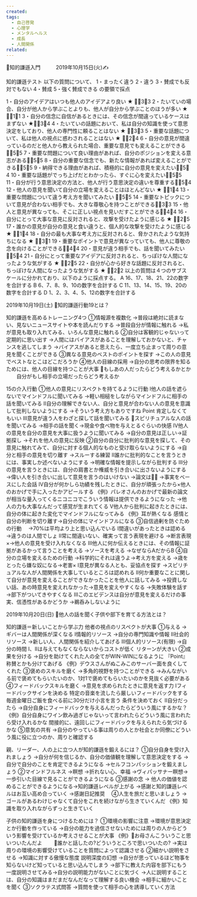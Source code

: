 ```yaml
---
created: 
tags:
  - 自己啓発
  - 心理学
  - メンタルヘルス
  - 成長
  - 人間関係
related:
---
```


🌷知的謙遜入門　　　2019年10月15日(火)✍️

知的謙遜テスト
以下の質問について、 
1・まったく違う 2・違う 3・賛成でも反対でもない 4・賛成 5・強く賛成できる の要領で採点

 1・自分のアイデアはいつも他人のアイデアより良い ★
👦🏻3👧3
 2・たいていの場合、自分が他人から学ぶことよりも、他人が自分から学ぶことのほうが多い ★👦🏻1👧1
 3・自分の信念に自信があるときには、その信念が間違っているケースはまずない ★👦🏻3👧4
 4・たいていの話題において、私は自分の知識を使って意思決定をしており、他人の専門性に頼ることはない ★
👦🏻3👧3
 5・重要な話題について、私は他人の視点に惑わされることはない ★ 👦🏻2👧4
 6・自分の意見が間違っているのだと他人から教えられた場合、重要な意見でも変えることができる👦🏻5👧5
 7・重要な問題について良い理由があれば、自分のポジションを変える意志がある👦🏻5👧5
 8・自分の重要な信念でも、新たな情報があれば変えることができる👦🏻5👧5
 9・納得できる理由があれば、積極的に自分の意見を変えたい👦🏻5👧4
 10・重要な話題がでっち上げだとわかったら、すぐに心を変えたい👦🏻5👧5
 11・自分が行う意思決定の方法と、他人が行う意思決定の違いを尊重する👦🏻5👧4
 12・他人の意見を聞いて自分の立場を変えることはほとんどない ★ 👦🏻1👧4
 13・重要な問題について違う考え方を聞いてみたい
👦🏻5👧5
 14・重要なトピックについて意見が合わない相手でも、大きな尊敬心を持つことができる👦🏻3👧3
 15・他人と意見が異なっても、そこに正しい視点を見いだすことができる👦🏻4👧4
 16・自分にとって大事な意見に反対されると、攻撃を受けたように感じる ★ 👦🏻2👧5
 17・誰かの意見が自分の意見と食い違うと、個人的な攻撃を受けたように感じる ★ 👦🏻1👧4
 18・自分の最も大事な考え方に反対されると、脅かされたような気持ちになる ★ 👦🏻3👧1
 19・重要なポイントで意見が異なっていても、他人に尊敬の念を向けることができる👦🏻4👧4
 20・意見が違う相手でも、話を聞いてみたい👦🏻5👧4
 21・自分にとって重要なアイデアに反対されると、ちっぽけな人間になったような気がする ★ 👦🏻2👧5
 22・自分が心から好きな話題に反対されると、ちっぽけな人間になったような気がする ★ 👦🏻2👧2
 以上の質問は４つのサブスケールに分かれており、以下のように採点する。
A
16、17、18、21、22の数字を合計する
B
6、7、8、9、10の数字を合計する
C
11、13、14、15、19、20の数字を合計する
D
1、2、3、4、5、12の数字を合計する



2019年10月19日(土)
🌹知的謙遜行動19とは？


知的謙遜を高めるトレーニング4つ
①情報源を複数化
→普段は絶対に読まない、見ないニュースサイトや本を読んだりする
→普段自分が情報に触れる
→私が意見も取り入れてみる、いろんな意見に触れる
②自分は客観的じゃないって定期的に思い出す
→人間にはバイアスがあることを理解しておかないと、チャンスを逃してしまう
→バイアスがあると思えたら、一度立ち止まって周りの意見を聞くことができる
③異なる意見のベストのポイントを探す
→この人の意見でベストなとこはどこだろうか
④他人の目線の採用
→自分の思考の限界を知るためには、他人の目線を持つことが大事
💭もしあの人だったらどう考えるかとか
　　自分がもし相手の立場だったらどう考えるか

15の介入行動
①他人の意見にリスペクトを持てるように行動
Ⅰ他人の話を遮らないでマインドフルに聞いてみる
→軽い相槌をしながらマインドフルに相手の話を聞いてみる
Ⅱ自分の理解できない人、自分と意見が合わない人の意見を意識して批判しないようにする
→そういう考え方もありですね
Point 肯定しなくてもいい
Ⅲ意見が違う人をわざと探して話を聞いてみる
💭スピリチュアルな人の話を聞いてみる
→相手の話を聞く→現金や食べ物を与えとるぐらいの快感
Ⅳ他人の意見を自分の意見を大事に扱うように聞いてみる
→自分の意見は正しい→証拠探し
→それを他人の意見に反映
②自分の自分に批判的な意見を探して、その意見に触れてみて、自分に対する個人的なものと受け取らないようにする
→自分と相手の意見を切り離す
→スルーする練習
Ⅱ誰かに批判的なことを言うときには、事実しか述べないようにする
→明確な情報を提示しながら批判する
Ⅲ分の意見を言うときには、自分の肩書とか権威を引き合いに出さないようにする
→偉い人を引き合いに出して意見を言うのはいけない
→論文は🙆‍♀️
→事実をベースにした会話
Ⅳ自分が何かしら功績を残したときに、自分が頑張ったから×他人のおかげで手に入ったかアピールする
《例》パレオさんのおかげで最新の論文が相当な量入ってくるニコニコでこういう情報は提供できるようになった
→他人の力も大事なんだって感覚が生まれてくる
Ⅴ他人から批判に起きたときには、自分の体に起きた変化でマインドフルになってみる
《例》耳が熱くなる
感情と自分の判断を切り離す→自分の体にマインドフルになる
③自信過剰を防ぐための行動　
→70%は平均より上と思い込んでいる
Ⅰ間違いがあったときは認める
→違うのは人間でしょ
Ⅱ常に間違いない、確実って言う表現を避ける
→断言表現×→他人の意見を受け入れなくなる
Ⅲ他人に何か伝えるときには、その情報に証拠があるかって言うことを考える
→ソースを考える
→なぜならAだからB
④自分の立場を変えるための行動
→科学的にそれは違うよ→考え方を変える
→歳をとったら嫌な奴になる→老害×
Ⅰ意見が異なる人とも、妥協点を探す
→スピリチュアルな人が人間関係を大事しているところは認めれる
Ⅱ何か重要なことに関して自分が意見を変えることができなかったことを他人に話してみる
→投資しない話、あの時意見を変えれなかった→意見を変えやすくなる
→失敗体験を話す→部下がついてきやすくなる
Ⅲこのエビデンスは自分が意見を変えるだけの事実、信憑性があるかどうか
→鵜呑みしないように
　

2019年10月20日(日)
🍖他人の話を聞く子供や部下を育てる方法とは？


知的謙遜＝新しいことから学ぶ力
他者の視点のリスペクトが大事
①与える
→ギバーは人間関係が深くなる
Ⅰ情報的リソース
→自分の専門知識や情報
Ⅱ社会的リソース
→新しい人、人間関係を紹介してあげる
Ⅲ個人的リソース(有限)
→自分の時間
Ⅰ、Ⅱは与えてもなくならないからコストが低く
リターンが大きい
②成果を分ける
→自分を助けてくれた人の全てがWIN-WINになるように
『Point』称賛とかも分けてあげる
《例》デウスさんがぬこみこのサーバー面を良くしてくれた
③褒めのスキルを磨く
→多角的視野を持つことができる
→みんながいる前で褒めてもらいたいのか、1対1で褒めてもらいたいのかを見抜く必要がある
④フィードバックスキルを磨く
→意見を求められたときに意見を返す力
Ⅰフィードバックサインを決める
特定の音楽を流したら厳しいフィードバックをする
毎週金曜日ご飯を食べる前に30分だけ小言を言う
条件を決めておく
Ⅱ自分だったら
→自分自身にフィードバックを与えるんだったらどういう風にするかな？
《例》自分自身にワイン飲み過ぎじゃないって言われたらどういう風に言われたら受け入れるかな
間接的に、遠回しにフィードバックを与えられたら気づけるかな
⑤意気の共有
→自分のやっている事は周りの人とか社会とか同僚にどういう風に役に立つのか、周りと確認する

親、リーダー、人の上に立つ人が知的謙遜を鍛えるには？
①自分自身を受け入れましょう
→自分が何を信じるか、自分の価値観を理解して意思決定をする
→自分で自分のことを肯定できるようになる
→セルフコンパッションを鍛えましょう
②マインドフルネス
→瞑想
→折れない心、幸福
→ヴィパッサナー瞑想→一歩引いた目線で見ることができるようになる
③感謝の念
→ 他人の価値を認めることができるようになる→知的謙遜レベルが上がる
→感謝と知的謙遜レベルはお互い高め合っていく
→感謝日記推奨　
④人生を旅だと思いましょう
→ゴールがあるわけじゃなくて自分をこれを続けながら生きていくんだ
《例》知識を取り入れながらずっと生きていく

子供の知的謙遜を身につけるためには？
①環境の影響に注意
→環境が意思決定とか行動を作っている
→自分の能力を過信させないためには周りの人からどういう影響を受けているか考えさせることが大事
《例》👶お母さんこういうこと思いついたんだよ
　　👩誰かと話したの?どういうところで思いついたの?
→実は周りの環境の影響受けていることを質問によって認識させる
②細かい説明をさせる
→知識に対する傲慢な態度
説明深度の幻想
→自分が思っているほど物事を知らないけど知っていると思い込んでしまう
→部下に教えた内容を部下にもう一度説明させてみる→自分の説明能力がないことに気づく
→人に説明することは、自分の知識はまだまだなんだなって理解する良い機会
→相手に細かいことを聞く
③ソクラテス式問答
→質問を使って相手の心を誘導していく方法

